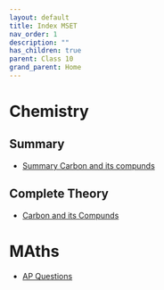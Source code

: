 ```yaml
---
layout: default
title: Index MSET
nav_order: 1
description: ""
has_children: true
parent: Class 10
grand_parent: Home
---
```


# Chemistry

## Summary

* [Summary Carbon and its compunds](./summary-carbon-and-its-compounds.html)

## Complete Theory
* [Carbon and its Compunds](./Theory/carbon-compounds-theory.html)


# MAths

* [AP Questions](./ap-questions.html)